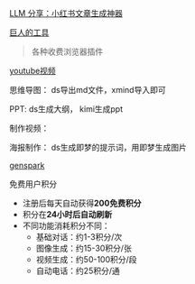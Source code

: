 [LLM 分享：小红书文章生成神器](https://blog.csdn.net/2401_85325726/article/details/140699838)

[巨人的工具](https://aaywqwo0zxd.feishu.cn/wiki/Frv4wTr18iKzPqkvIuFcpKZxn9b)

> 各种收费浏览器插件





[youtube视频](https://youtu.be/YNYYrB1g__M?si=OHeaH7b3_v6Jo4Od)

思维导图： ds导出md文件，xmind导入即可

PPT: ds生成大纲， kimi生成ppt

制作视频：

海报制作： ds生成即梦的提示词，用即梦生成图片

[genspark](https://zhuanlan.zhihu.com/p/1895153595957104644)

 免费用户积分

- 注册后每天自动获得**200免费积分**
- 积分在**24小时后自动刷新**
- 不同功能消耗积分不同：
  - 基础对话：约1-3积分/次
  - 图像生成：约15-30积分/张
  - 视频生成：约50-100积分/段
  - 自动电话：约25积分/通
